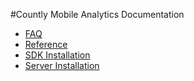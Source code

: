 #Countly Mobile Analytics Documentation

* [FAQ](faq)
* [Reference](reference)
* [SDK Installation](sdk-installation)
* [Server Installation](server-installation)